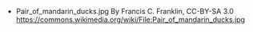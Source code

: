 - Pair_of_mandarin_ducks.jpg  By Francis C. Franklin, CC-BY-SA 3.0 https://commons.wikimedia.org/wiki/File:Pair_of_mandarin_ducks.jpg
